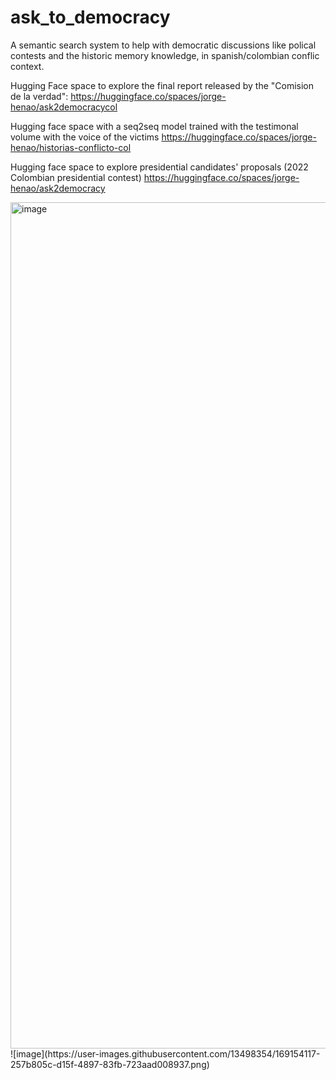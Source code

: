 # ask_to_democracy
A semantic search system to help with democratic discussions like polical contests and the historic memory knowledge, in spanish/colombian conflic context.

Hugging Face space to explore the final report released by the "Comision de la verdad":
https://huggingface.co/spaces/jorge-henao/ask2democracycol

Hugging face space with a seq2seq model trained with the testimonal volume with the voice of the victims
https://huggingface.co/spaces/jorge-henao/historias-conflicto-col

Hugging face space to explore presidential candidates' proposals (2022 Colombian presidential contest)
https://huggingface.co/spaces/jorge-henao/ask2democracy 

<img width="1354" alt="image" src="https://user-images.githubusercontent.com/13498354/167217495-7c92194c-e988-4046-97f9-ab7594a6d377.png">
![image](https://user-images.githubusercontent.com/13498354/169154117-257b805c-d15f-4897-83fb-723aad008937.png)
